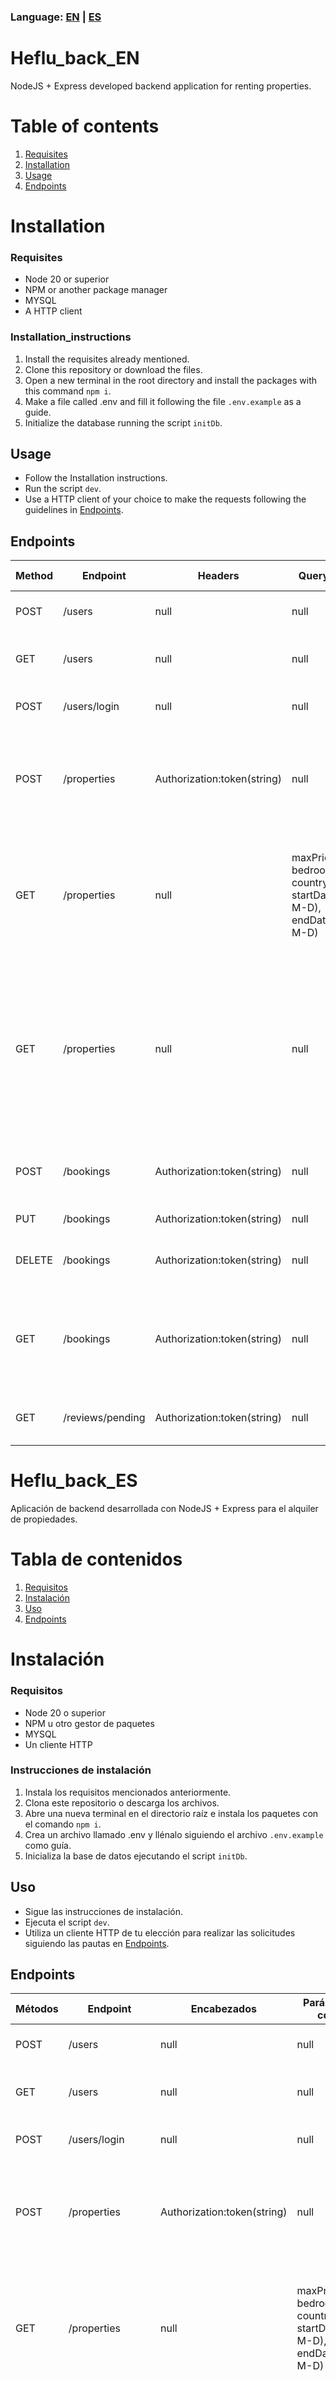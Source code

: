 
### Language: [EN](#heflu_back_en) | [ES](#heflu_back_es)  
# Heflu_back_EN

NodeJS + Express developed backend application for renting properties.

# Table of contents
1. [Requisites](#requisites)  
2. [Installation](#installation_instructions)
3. [Usage](#usage)  
4. [Endpoints](#endpoints)

# Installation

### Requisites
- Node 20 or superior
- NPM or another package manager
- MYSQL
- A HTTP client
### Installation_instructions
1. Install the requisites already mentioned.
2. Clone this repository or download the files.
3. Open a new terminal in the root directory and install the packages with this command `npm i`.
4. Make a file called .env and fill it following the file `.env.example` as a guide.
5. Initialize the database running the script  `initDb`.

## Usage
 - Follow the Installation instructions.
 - Run the script `dev`.
 - Use a HTTP client of your choice to make the requests following the guidelines in [Endpoints](#endpoihts).
## Endpoints
|Method|Endpoint|Headers|Query Params|Path Params|Description|Standard Input|Standard Output
|--|--|--|--|--|--|--|--|
|POST|/users|null|null|null|Creates a new user| email:string, password:string, name:string, avatar:picture, bio:string|"status":  "ok", "message":  "Usuario creado"
|GET |/users  |null|null|id (int)|Shows user data  | null |"data":  { "user":  {"id": int,"email":  string,"name":string,"avatar": string, "bio":string","created_at": Date ,"media_rating": Float}}
|POST|/users/login|null|null|null|Sends authorization token|"email":string, "password":string|"message":  "Conectado correctamente","data":{"token": string}
|POST|/properties|Authorization:token(string)|null|null|Creates a new property|name:string, description:strings, type:enum['Chalet', 'Apartamento', 'Casa rural', 'Otros'], location:string, country:string, price:int, area:int, bedrooms:int, bathrooms:int | "status":  "ok", "message":  "Propiedad registrada"
|GET|/properties|null|maxPrice:float, bedrooms:int, country:string, startDate:date(Y-M-D), endDate:date(Y-M-D)|null|Shows all properties|null|"status":  "ok", "data": array[ { "id":  int, "title":  string, "description": string, "type": string, "location":string, "country": string, "price":  float, "area":  int, "bedrooms":  int, "bathrooms": int, "property_images":  array[string], "owner_id":  int, "name":  string, "avatar": string ,"media_rating":  float}]
|GET|/properties|null|null|id(int)|Show a property in detail|null|{"status":  "ok", "data": { "id": int, "title":string, "description":string, "type": string, "location": string, "country": string, "price": float, "area": int, "bedrooms": int,"bathrooms": int, "property_images": array[string], "owner_id":  int , "name":  string , "avatar":  string , "media_rating": float, "reviews": array[ { "user_id":  int, "name": string, "avatar": string, "rev_type": as_owner/as_tenant, "id":int, "comment":string, "rating":int, "created_at":Date}]}}
|POST|/bookings|Authorization:token(string)|null|null|Creates a new booking| "id":int,"starting_date":date(Y-M-D),"ending_date":date(Y-M-D) | "status":  "ok", "message":"Reserva creada con éxito, cuando el casero decida si acepta la reserva se notificará por email."
|PUT|/bookings|Authorization:token(string)|null|id(int)|Confirms a booking|null|"status":"ok","message":"¡Reserva confirmada!"
|DELETE|/bookings|Authorization:token(string)|null|id(int)| Deletes a booking from database|null|"status":"ok","message":"Reserva eliminada con éxito"
|GET|/bookings|Authorization:token(string)|null|null|Shows all pending bookings to confirm |null|"status":"ok", "data":  array[ {"id":  int, "tenant_id":  int, "property_id":  int, "property": string, "location":string, "images":  array[string], "tenant": "string" , "starting_date":date , "ending_date":  date ,"total_price": float}]
|GET|/reviews/pending|Authorization:token(string)|null|null|Shows all pending reviews|null|"data": array[{"id": int, "tenant_id": int, "property_images":  array[string], "title": string,"owner_id": int}]
# Heflu_back_ES

Aplicación de backend desarrollada con NodeJS + Express para el alquiler de propiedades.

# Tabla de contenidos

1. [Requisitos](#requisitos)
2. [Instalación](#instrucciones_de_instalación)
3. [Uso](#uso)
4. [Endpoints](#endpoints)

# Instalación

### Requisitos

-   Node 20 o superior
-   NPM u otro gestor de paquetes
-   MYSQL
-   Un cliente HTTP

### Instrucciones de instalación

1. Instala los requisitos mencionados anteriormente.
2. Clona este repositorio o descarga los archivos.
3. Abre una nueva terminal en el directorio raíz e instala los paquetes con el comando `npm i`.
4. Crea un archivo llamado .env y llénalo siguiendo el archivo `.env.example` como guía.
5. Inicializa la base de datos ejecutando el script `initDb`.

## Uso

-   Sigue las instrucciones de instalación.
-   Ejecuta el script `dev`.
-   Utiliza un cliente HTTP de tu elección para realizar las solicitudes siguiendo las pautas en [Endpoints](#endpoints).


## Endpoints
|Métodos|Endpoint|Encabezados|Parámetros de consulta|Parámetros de ruta|Descripción|Entrada estándar|Salida estándar
|--|--|--|--|--|--|--|--|
|POST|/users|null|null|null|Crea un nuevo usuario| email:string, password:string, name:string, avatar:picture, bio:string|"status":  "ok", "message":  "Usuario creado"
|GET |/users  |null|null|id (int)|Muestra la información del usuario | null |"data":  { "user":  {"id": int,"email":  string,"name":string,"avatar": string, "bio":string","created_at": Date ,"media_rating": Float}}
|POST|/users/login|null|null|null|Envía el token de autenticación |"email":string, "password":string|"message":  "Conectado correctamente","data":{"token": string}
|POST|/properties|Authorization:token(string)|null|null|Crea una nueva propiedad|name:string, description:strings, type:enum['Chalet', 'Apartamento', 'Casa rural', 'Otros'], location:string, country:string, price:int, area:int, bedrooms:int, bathrooms:int | "status":  "ok", "message":  "Propiedad registrada"
|GET|/properties|null|maxPrice:float, bedrooms:int, country:string, startDate:date(Y-M-D), endDate:date(Y-M-D)|null|Muestra todas las propiedades |null|"status":  "ok", "data": array[ { "id":  int, "title":  string, "description": string, "type": string, "location":string, "country": string, "price":  float, "area":  int, "bedrooms":  int, "bathrooms": int, "property_images":  array[string], "owner_id":  int, "name":  string, "avatar": string ,"media_rating":  float}]
|GET|/properties|null|null|id(int)|Muestra una propiedad al detalle |null|{"status":  "ok", "data": { "id": int, "title":string, "description":string, "type": string, "location": string, "country": string, "price": float, "area": int, "bedrooms": int,"bathrooms": int, "property_images": array[string], "owner_id":  int , "name":  string , "avatar":  string , "media_rating": float, "reviews": array[ { "user_id":  int, "name": string, "avatar": string, "rev_type": as_owner/as_tenant, "id":int, "comment":string, "rating":int, "created_at":Date}]}}
|POST|/bookings|Authorization:token(string)|null|null|Agenda una nueva reserva | "id":int,"starting_date":date(Y-M-D),"ending_date":date(Y-M-D) | "status":  "ok", "message":"Reserva creada con éxito, cuando el casero decida si acepta la reserva se notificará por email."
|PUT|/bookings|Authorization:token(string)|null|id(int)|Confirma una reserva |null|"status":"ok","message":"¡Reserva confirmada!"
|DELETE|/bookings|Authorization:token(string)|null|id(int)| Borra una reserva de la base de datos |null|"status":"ok","message":"Reserva eliminada con éxito"
|GET|/bookings|Authorization:token(string)|null|null|Muestra todas las reservas por confirmar |null|"status":"ok", "data":  array[ {"id":  int, "tenant_id":  int, "property_id":  int, "property": string, "location":string, "images":  array[string], "tenant": "string" , "starting_date":date , "ending_date":  date ,"total_price": float}]
|GET|/reviews/pending|Authorization:token(string)|null|null|Muestra todas reseñas pendientes |null|"data": array[{"id": int, "tenant_id": int, "property_images":  array[string], "title": string,"owner_id": int}]
